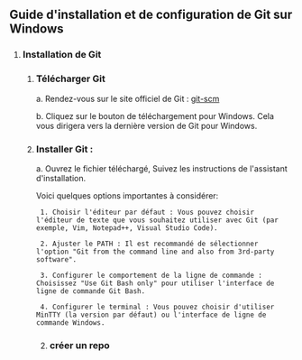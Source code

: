 ## Guide d'installation et de configuration de Git sur Windows 

1. ### Installation de Git
    1. ### Télécharger Git
        a. Rendez-vous sur le site officiel de Git : [git-scm](https://git-scm.com/downloads/win) 

        b. Cliquez sur le bouton de téléchargement pour Windows. Cela vous dirigera vers la dernière version de Git pour Windows. 
    2. ### Installer Git :
        a. Ouvrez le fichier téléchargé, Suivez les instructions de l'assistant d'installation. 
        
        Voici quelques options importantes à considérer:
        
            1. Choisir l'éditeur par défaut : Vous pouvez choisir l'éditeur de texte que vous souhaitez utiliser avec Git (par exemple, Vim, Notepad++, Visual Studio Code). 

            2. Ajuster le PATH : Il est recommandé de sélectionner l'option "Git from the command line and also from 3rd-party software". 

            3. Configurer le comportement de la ligne de commande : Choisissez "Use Git Bash only" pour utiliser l'interface de ligne de commande Git Bash. 

            4. Configurer le terminal : Vous pouvez choisir d'utiliser MinTTY (la version par défaut) ou l'interface de ligne de commande Windows.

       2. ### créer un repo
